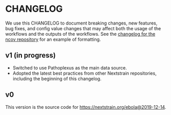 # CHANGELOG

We use this CHANGELOG to document breaking changes, new features, bug fixes,
and config value changes that may affect both the usage of the workflows and
the outputs of the workflows. See the [changelog for the ncov
repository](https://github.com/nextstrain/ncov/blob/HEAD/docs/src/reference/change_log.md)
for an example of formatting.

## v1 (in progress)

- Switched to use Pathoplexus as the main data source.
- Adopted the latest best practices from other Nextstrain repositories,
  including the beginning of this changelog.

## v0

This version is the source code for https://nextstrain.org/ebola@2019-12-14.
